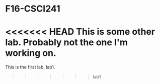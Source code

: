 # F16-CSCI241

<<<<<<< HEAD
This is some other lab.  Probably not the one I'm working on.
=======
This is the first lab, lab1.
>>>>>>> lab1
